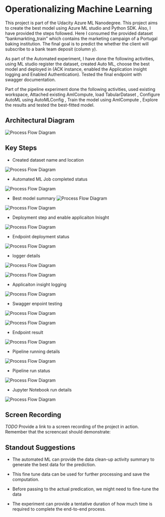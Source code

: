 
# Operationalizing Machine Learning

This project is part of the Udacity Azure ML Nanodegree. This project aims to create the best model using Azure ML studio and Python SDK. Also, I have provided the steps followed. Here I consumed the provided dataset “bankmarkting_train” which contains the marketing campaign of a Portugal baking institution. The final goal is to predict the whether the client will subscribe to a bank team deposit (column y).

As part of the Automated experiment, I have done the following activities, using ML studio register the dataset, created Auto ML, choose the best model and deployed in (ACK instance, enabled the Application insight logging and Enabled Authentication). Tested the final endpoint with swagger documentation.

Part of the pipeline experiment done the following activities, used existing workspace, Attached existing AmlCompute, load TabularDataset , Configure AutoML using AutoMLConfig , Train the model using AmlCompute ,  Explore the results and tested the best-fitted model.


## Architectural Diagram
 ![Process Flow Diagram](/ML%20Architecture.png "Process Flow Diagram")


## Key Steps
 - Created dataset name and location 
 
 ![Process Flow Diagram](/Registered%20Dataset.png "Register Dataset")
 
 - Automated ML Job completed status 
 
 ![Process Flow Diagram](/Experiment_Completed.png "Experiment completed")
 
 - Best model summary
 ![Process Flow Diagram](/Experiment_Bestmodel.png "Experiment_Bestmodel")
 
 ![Process Flow Diagram](/Experiment_Bestmodel_2.png "Experiment_Bestmodel_2")
 
  - Deployment step and enable applicaiton Inisght 
 
 ![Process Flow Diagram](/EnableAppInsight.png "EnableAppInsight")
 
  - Endpoint deployment status 
  
 ![Process Flow Diagram](/DeployBestModel%20ACI.png "DeployBestModel")
 
  - logger details
 
 ![Process Flow Diagram](/Endpoint%20deployment.png "Endpoint%20deployment")
 

   
 ![Process Flow Diagram](/Endpoint%20deployment_Finished.png "Endpoint%20deployment_Finished")
 
  - Applicaiton insight logging 
 
 ![Process Flow Diagram](/AppInsightoutput.png "AppInsightoutput")
 
  - Swagger enpoint testing
 
 ![Process Flow Diagram](/Swaggerrun.png "Swaggerrun")
  
 ![Process Flow Diagram](/Swaggerrun_command.png "Swaggerrun_command")
 
   - Endpoint result
  
 ![Process Flow Diagram](/EndpointResult.png "EndpointResult")
 
  - Pipeline running details
 
 ![Process Flow Diagram](/pipleiline%20created.png "pipleiline%20created")
 
   - Pipeline run status
 
 ![Process Flow Diagram](/Pipeline%20run%20final%20model.png "Pipeline run final model")
 
 - Jupyter Notebook run details
  
 ![Process Flow Diagram](/published%20pipeline%20overview.png "Published new pipeline")

## Screen Recording
*TODO* Provide a link to a screen recording of the project in action. Remember that the screencast should demonstrate:

## Standout Suggestions
- The automated ML can provide the data clean-up activity summary to generate the best data for the prediction. 
- This fine tune data can be used for further processing and save the computation.

- Before passing to the actual predication, we might need to fine-tune the data

- The experiment can provide a tentative duration of how much time is required to complete the end-to-end process.

